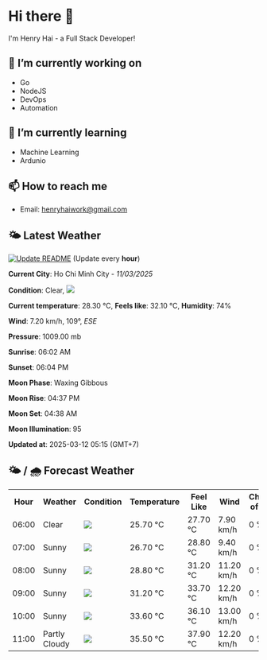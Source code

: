 # Hi there 👋

I'm Henry Hai - a Full Stack Developer!

## 🔭 I’m currently working on

- Go
- NodeJS
- DevOps
- Automation

## 🌱 I’m currently learning

- Machine Learning
- Ardunio

## 📫 How to reach me

- Email: <henryhaiwork@gmail.com>

## 🌤️ Latest Weather
[![Update README](https://github.com/henry0hai/henry0hai/actions/workflows/udpateReadme.yml/badge.svg)](https://github.com/henry0hai/henry0hai/actions/workflows/udpateReadme.yml)
(Update every **hour**)
<!-- CURRENT_WEATHER:START -->
**Current City**: Ho Chi Minh City - *11/03/2025*

**Condition**: Clear, <img src="https://cdn.weatherapi.com/weather/64x64/night/113.png"/>

**Current temperature**: 28.30 °C, **Feels like**: 32.10 °C, **Humidity**: 74%

**Wind**: 7.20 km/h, 109°, *ESE*

**Pressure**: 1009.00 mb

**Sunrise**: 06:02 AM

**Sunset**: 06:04 PM

**Moon Phase**: Waxing Gibbous

**Moon Rise**: 04:37 PM

**Moon Set**: 04:38 AM

**Moon Illumination**: 95

**Updated at**: 2025-03-12 05:15 (GMT+7)<!-- CURRENT_WEATHER:END -->

## 🌤️ / 🌧️ Forecast Weather
<!-- FORECAST_WEATHER:START -->
<table>
		<tr>
			<th>Hour</th>
			<th>Weather</th>
			<th>Condition</th>
			<th>Temperature</th>
			<th>Feel Like</th>
			<th>Wind</th>
			<th>Chance of Rain</th>
		</tr>
				<tr>
					<td>06:00</td>
					<td>Clear </td>
					<td><img src='https://cdn.weatherapi.com/weather/64x64/night/113.png'/></td>
					<td>25.70 °C</td>
					<td>27.70 °C</td>
					<td>7.90 km/h</td>
					<td>0 %</td>
				</tr>
				<tr>
					<td>07:00</td>
					<td>Sunny</td>
					<td><img src='https://cdn.weatherapi.com/weather/64x64/day/113.png'/></td>
					<td>26.70 °C</td>
					<td>28.80 °C</td>
					<td>9.40 km/h</td>
					<td>0 %</td>
				</tr>
				<tr>
					<td>08:00</td>
					<td>Sunny</td>
					<td><img src='https://cdn.weatherapi.com/weather/64x64/day/113.png'/></td>
					<td>28.80 °C</td>
					<td>31.20 °C</td>
					<td>11.20 km/h</td>
					<td>0 %</td>
				</tr>
				<tr>
					<td>09:00</td>
					<td>Sunny</td>
					<td><img src='https://cdn.weatherapi.com/weather/64x64/day/113.png'/></td>
					<td>31.20 °C</td>
					<td>33.70 °C</td>
					<td>12.20 km/h</td>
					<td>0 %</td>
				</tr>
				<tr>
					<td>10:00</td>
					<td>Sunny</td>
					<td><img src='https://cdn.weatherapi.com/weather/64x64/day/113.png'/></td>
					<td>33.60 °C</td>
					<td>36.10 °C</td>
					<td>13.00 km/h</td>
					<td>0 %</td>
				</tr>
				<tr>
					<td>11:00</td>
					<td>Partly Cloudy </td>
					<td><img src='https://cdn.weatherapi.com/weather/64x64/day/116.png'/></td>
					<td>35.50 °C</td>
					<td>37.90 °C</td>
					<td>12.20 km/h</td>
					<td>0 %</td>
				</tr>
</table>
<!-- FORECAST_WEATHER:END -->
